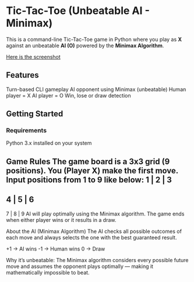 # Tic-Tac-Toe (Unbeatable AI - Minimax)

This is a command-line Tic-Tac-Toe game in Python where you play as **X** against an unbeatable **AI (O)** powered by the **Minimax Algorithm**.

[Here is the screenshot](https://drive.google.com/file/d/1pO422UpR3CwD6s87W_1wWPGzeP9n5cz1/view?usp=sharing)

## Features

 Turn-based CLI gameplay
 AI opponent using Minimax (unbeatable)
 Human player = X
 AI player = O
 Win, lose or draw detection

## Getting Started

### Requirements
Python 3.x installed on your system

Game Rules
The game board is a 3x3 grid (9 positions).
You (Player X) make the first move.
Input positions from 1 to 9 like below:
1 | 2 | 3
-----------
4 | 5 | 6
-----------
7 | 8 | 9
AI will play optimally using the Minimax algorithm.
The game ends when either player wins or it results in a draw.

About the AI (Minimax Algorithm)
The AI checks all possible outcomes of each move and always selects the one with the best guaranteed result.

+1 → AI wins
-1 → Human wins
0 → Draw

Why it’s unbeatable:
The Minimax algorithm considers every possible future move and assumes the opponent plays optimally — making it mathematically impossible to beat.
